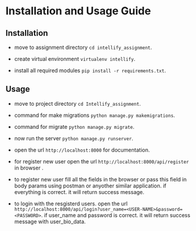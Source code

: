 # Installation and Usage Guide

## Installation 

* move to assignment directory `cd intellify_assignment`.

* create virtual environment `virtualenv intellify`.

* install all required modules `pip install -r requirements.txt`.

## Usage

* move to project directory `cd Intellify_assignment`.

* command for make migrations `python manage.py makemigrations`.

* command for migrate `python manage.py migrate`.

* now run the server `python manage.py runserver`.

* open the url `http://localhost:8000` for documentation.

* for register new user open the url `http://localhost:8000/api/register` in browser .

* to register new user fill all the fields in the browser or pass this field in body params using postman or anyother similar application.
if everything is correct. it will return success message.

* to login with the resgisterd users. open the url `http://localhost:8000/api/login?user_name=<USER-NAME>&password=<PASSWORD>`.
if user_name and password is correct. it will return success message with user_bio_data.




